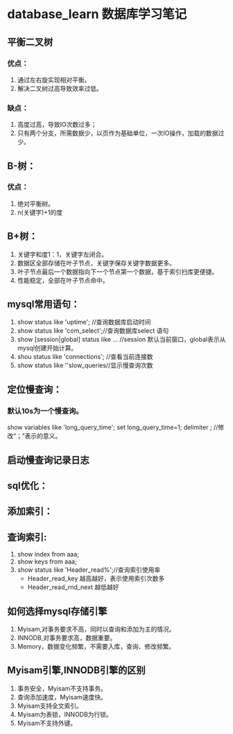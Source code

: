 # database_learn 数据库学习笔记
## 平衡二叉树
### 优点：
  1. 通过左右旋实现相对平衡。
  2. 解决二叉树过高导致效率过低。
### 缺点：
  1. 高度过高，导致IO次数过多；
  2. 只有两个分支，所需数据少，以页作为基础单位，一次IO操作，加载的数据过少。
## B-树：
### 优点：
  1. 绝对平衡树。
  2. n(关键字)+1的度
## B+树：
  1. 关键字和度1：1，关键字左闭合。
  2. 数据区全部存储在叶子节点，关键字保存关键字数据更多。
  3. 叶子节点最后一个数据指向下一个节点第一个数据，基于索引扫库更便捷。
  4. 性能稳定，全部在叶子节点命中。
## mysql常用语句：
  1. show status like 'uptime'; //查询数据库启动时间
  2. show status like 'com_select';//查询数据库select 语句
  3. show [session|global] status like ... //session 默认当前窗口，global表示从mysql创建开始计算。
  4. shou status like 'connections'; //查看当前连接数
  5. show status like ''slow_queries//显示慢查询次数
## 定位慢查询：
### 默认10s为一个慢查询。
  show variables like 'long_query_time';
  set long_query_time=1;
  delimiter ;  //修改“；”表示的意义。
## 启动慢查询记录日志

## sql优化：

## 添加索引：

## 查询索引:
  1. show index from aaa;
  2. show keys from aaa;
  1. show status like 'Header_read%';//查询索引使用率
      + Header_read_key 越高越好，表示使用索引次数多
      + Header_read_rnd_next 越低越好
## 如何选择mysql存储引擎
  1. Myisam,对事务要求不高，同时以查询和添加为主的情况。
  2. INNODB,对事务要求高，数据重要。
  2. Memory，数据变化频繁，不需要入库，查询、修改频繁。
## Myisam引擎,INNODB引擎的区别
  1. 事务安全，Myisam不支持事务。
  1. 查询添加速度，Myisam速度快。
  3. Myisam支持全文索引。
  4. Myisam为表锁，INNODB为行锁。
  5. Myisam不支持外键。

